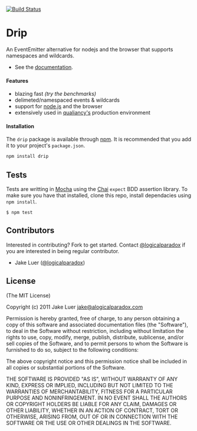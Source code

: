 [![Build Status](https://secure.travis-ci.org/logicalparadox/drip.png)](http://travis-ci.org/logicalparadox/drip)

# Drip

An EventEmitter alternative for nodejs and the browser that supports namespaces and wildcards.

* See the [documentation](http://logicalparadox.github.com/drip).

#### Features

- blazing fast _(try the benchmarks)_
- delimeted/namespaced events &amp; wildcards
- support for [node.js](http://nodejs.org) and the browser
- extensively used in [qualiancy's](http://qualiancy.com) production environment

#### Installation

The `drip` package is available through [npm](http://npmjs.org). It is recommended
that you add it to your project's `package.json`.

```bash
npm install drip
```

## Tests

Tests are writting in [Mocha](http://github.com/visionmedia/mocha) using 
the [Chai](http://chaijs.com) `expect` BDD assertion library. To make sure you 
have that installed, clone this repo, install dependacies using `npm install`.

    $ npm test

## Contributors

Interested in contributing? Fork to get started. Contact [@logicalparadox](http://github.com/logicalparadox) 
if you are interested in being regular contributor.

* Jake Luer ([@logicalparadox](http://github.com/logicalparadox))

## License

(The MIT License)

Copyright (c) 2011 Jake Luer <jake@alogicalparadox.com>

Permission is hereby granted, free of charge, to any person obtaining a copy
of this software and associated documentation files (the "Software"), to deal
in the Software without restriction, including without limitation the rights
to use, copy, modify, merge, publish, distribute, sublicense, and/or sell
copies of the Software, and to permit persons to whom the Software is
furnished to do so, subject to the following conditions:

The above copyright notice and this permission notice shall be included in
all copies or substantial portions of the Software.

THE SOFTWARE IS PROVIDED "AS IS", WITHOUT WARRANTY OF ANY KIND, EXPRESS OR
IMPLIED, INCLUDING BUT NOT LIMITED TO THE WARRANTIES OF MERCHANTABILITY,
FITNESS FOR A PARTICULAR PURPOSE AND NONINFRINGEMENT. IN NO EVENT SHALL THE
AUTHORS OR COPYRIGHT HOLDERS BE LIABLE FOR ANY CLAIM, DAMAGES OR OTHER
LIABILITY, WHETHER IN AN ACTION OF CONTRACT, TORT OR OTHERWISE, ARISING FROM,
OUT OF OR IN CONNECTION WITH THE SOFTWARE OR THE USE OR OTHER DEALINGS IN
THE SOFTWARE.
